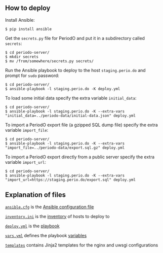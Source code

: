 ## How to deploy

Install Ansible:
```
$ pip install ansible
```

Get the `secrets.py` file for PeriodO and put it in a subdirectory called `secrets`:
```
$ cd periodo-server/
$ mkdir secrets
$ mv /from/somewhere/secrets.py secrets/
```

Run the Ansible playbook to deploy to the host `staging.perio.do` and prompt for `sudo` password:
```
$ cd periodo-server/
$ ansible-playbook -l staging.perio.do -K deploy.yml 
```

To load some initial data specify the extra variable `initial_data`:
```
$ cd periodo-server/
$ ansible-playbook -l staging.perio.do -K --extra-vars "initial_data=../periodo-data/initial-data.json" deploy.yml 
```

To import a PeriodO export file (a gzipped SQL dump file) specify the extra variable `import_file`:
```
$ cd periodo-server/
$ ansible-playbook -l staging.perio.do -K --extra-vars "import_file=../periodo-data/export.sql.gz" deploy.yml 
```

To import a PeriodO export directly from a public server specify the extra variable `import_url`:
```
$ cd periodo-server/
$ ansible-playbook -l staging.perio.do -K --extra-vars "import_url=https://staging.perio.do/export.sql" deploy.yml 
```

## Explanation of files

[`ansible.cfg`](periodo-server/ansible.cfg) is the [Ansible configuration file](http://docs.ansible.com/ansible/latest/intro_configuration.html)

[`inventory.ini`](periodo-server/inventory.ini) is the [inventory](http://docs.ansible.com/ansible/latest/intro_inventory.html) of hosts to deploy to

[`deploy.yml`](periodo-server/deploy.yml) is the [playbook](http://docs.ansible.com/ansible/latest/playbooks.html)

[`vars.yml`](periodo-server/vars.yml) defines the playbook [variables](http://docs.ansible.com/ansible/latest/playbooks_variables.html)

[`templates`](periodo-server/templates) contains Jinja2 templates for the nginx and uwsgi configurations



